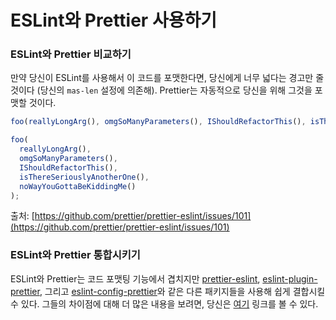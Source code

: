 # ESLint와 Prettier 사용하기

### ESLint와 Prettier 비교하기

만약 당신이 ESLint를 사용해서 이 코드를 포맷한다면, 당신에게 너무 넓다는 경고만 줄 것이다 (당신의 `mas-len` 설정에 의존해). Prettier는 자동적으로 당신을 위해 그것을 포맷할 것이다.

```javascript
foo(reallyLongArg(), omgSoManyParameters(), IShouldRefactorThis(), isThereSeriouslyAnotherOne(), noWayYouGottaBeKiddingMe());
```

```javascript
foo(
  reallyLongArg(),
  omgSoManyParameters(),
  IShouldRefactorThis(),
  isThereSeriouslyAnotherOne(),
  noWayYouGottaBeKiddingMe()
);
```

출처: [https://github.com/prettier/prettier-eslint/issues/101](https://github.com/prettier/prettier-eslint/issues/101)

### ESLint와 Prettier 통합시키기

ESLint와 Prettier는 코드 포맷팅 기능에서 겹치지만 [prettier-eslint](https://github.com/prettier/prettier-eslint), [eslint-plugin-prettier](https://github.com/prettier/eslint-plugin-prettier), 그리고 [eslint-config-prettier](https://github.com/prettier/eslint-config-prettier)와 같은 다른 패키지들을 사용해 쉽게 결합시킬 수 있다. 그들의 차이점에 대해 더 많은 내용을 보려면, 당신은 [여기](https://stackoverflow.com/questions/44690308/whats-the-difference-between-prettier-eslint-eslint-plugin-prettier-and-eslint) 링크를 볼 수 있다.
